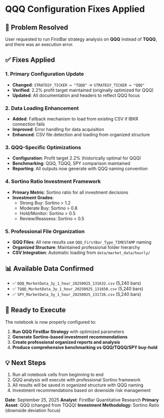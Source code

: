 # QQQ Configuration Fixes Applied

## 🎯 **Problem Resolved**
User requested to run FirstBar strategy analysis on **QQQ** instead of **TQQQ**, and there was an execution error.

## ✅ **Fixes Applied**

### **1. Primary Configuration Update**
- **Changed**: `STRATEGY_TICKER = "TQQQ"` → `STRATEGY_TICKER = "QQQ"`
- **Verified**: 2.2% profit target maintained (originally optimized for QQQ)
- **Updated**: All documentation and headers to reflect QQQ focus

### **2. Data Loading Enhancement**
- **Added**: Fallback mechanism to load from existing CSV if IBKR connection fails
- **Improved**: Error handling for data acquisition
- **Enhanced**: CSV file detection and loading from organized structure

### **3. QQQ-Specific Optimizations**
- **Configuration**: Profit target 2.2% (historically optimal for QQQ)
- **Benchmarking**: QQQ, TQQQ, SPY comparison maintained
- **Reporting**: All outputs now generate with QQQ naming convention

### **4. Sortino Ratio Investment Framework**
- **Primary Metric**: Sortino ratio for all investment decisions
- **Investment Grades**:
  - Strong Buy: Sortino > 1.2
  - Moderate Buy: Sortino > 0.8
  - Hold/Monitor: Sortino > 0.5
  - Review/Reassess: Sortino < 0.5

### **5. Professional File Organization**
- **QQQ Files**: All new results use `QQQ_FirstBar_Type_TIMESTAMP` naming
- **Organized Structure**: Maintained professional folder hierarchy
- **CSV Integration**: Automatic loading from `data/market_data/hourly/`

## 📊 **Available Data Confirmed**
- ✅ `QQQ_MarketData_3y_1_hour_20250925_131632.csv` (5,240 bars)
- ✅ `TQQQ_MarketData_3y_1_hour_20250925_131650.csv` (5,240 bars)
- ✅ `SPY_MarketData_3y_1_hour_20250925_131726.csv` (5,240 bars)

## 🚀 **Ready to Execute**
The notebook is now properly configured to:
1. **Run QQQ FirstBar Strategy** with optimized parameters
2. **Generate Sortino-based investment recommendations**
3. **Create professional organized reports and analysis**
4. **Produce comprehensive benchmarking vs QQQ/TQQQ/SPY buy-hold**

## 💡 **Next Steps**
1. Run all notebook cells from beginning to end
2. QQQ analysis will execute with professional Sortino framework
3. All results will be saved in organized structure with QQQ naming
4. Investment recommendations based on downside risk management

**Date**: September 25, 2025
**Analyst**: FirstBar Quantitative Research
**Primary Asset**: QQQ (changed from TQQQ)
**Investment Methodology**: Sortino Ratio (downside deviation focus)